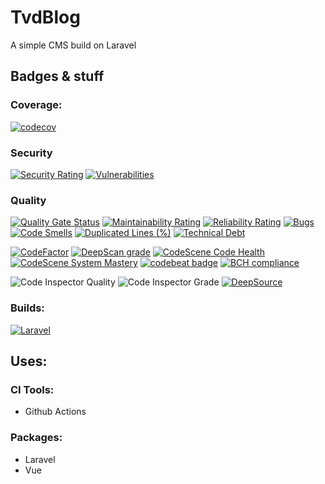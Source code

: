 # TvdBlog

A simple CMS build on Laravel

## Badges & stuff

### Coverage:

[![codecov](https://codecov.io/gh/TimvandenBelt/TvdBlog/branch/master/graph/badge.svg?token=930TDDOD07)](https://codecov.io/gh/TimvandenBelt/TvdBlog)

### Security

[![Security Rating](https://sonarcloud.io/api/project_badges/measure?project=TvdBlog&metric=security_rating)](https://sonarcloud.io/dashboard?id=TvdBlog) [![Vulnerabilities](https://sonarcloud.io/api/project_badges/measure?project=TvdBlog&metric=vulnerabilities)](https://sonarcloud.io/dashboard?id=TvdBlog)

### Quality

[![Quality Gate Status](https://sonarcloud.io/api/project_badges/measure?project=TvdBlog&metric=alert_status)](https://sonarcloud.io/dashboard?id=TvdBlog) [![Maintainability Rating](https://sonarcloud.io/api/project_badges/measure?project=TvdBlog&metric=sqale_rating)](https://sonarcloud.io/dashboard?id=TvdBlog) [![Reliability Rating](https://sonarcloud.io/api/project_badges/measure?project=TvdBlog&metric=reliability_rating)](https://sonarcloud.io/dashboard?id=TvdBlog) [![Bugs](https://sonarcloud.io/api/project_badges/measure?project=TvdBlog&metric=bugs)](https://sonarcloud.io/dashboard?id=TvdBlog) [![Code Smells](https://sonarcloud.io/api/project_badges/measure?project=TvdBlog&metric=code_smells)](https://sonarcloud.io/dashboard?id=TvdBlog) [![Duplicated Lines (%)](https://sonarcloud.io/api/project_badges/measure?project=TvdBlog&metric=duplicated_lines_density)](https://sonarcloud.io/dashboard?id=TvdBlog) [![Technical Debt](https://sonarcloud.io/api/project_badges/measure?project=TvdBlog&metric=sqale_index)](https://sonarcloud.io/dashboard?id=TvdBlog)

[![CodeFactor](https://www.codefactor.io/repository/github/timvandenbelt/tvdblog/badge)](https://www.codefactor.io/repository/github/timvandenbelt/tvdblog) [![DeepScan grade](https://deepscan.io/api/teams/11076/projects/16511/branches/360683/badge/grade.svg)](https://deepscan.io/dashboard#view=project&tid=11076&pid=16511&bid=360683) [![CodeScene Code Health](https://codescene.io/projects/14587/status-badges/code-health)](https://codescene.io/projects/14587) [![CodeScene System Mastery](https://codescene.io/projects/14587/status-badges/system-mastery)](https://codescene.io/projects/14587) [![codebeat badge](https://codebeat.co/badges/ef045628-f808-4ceb-8c26-178f9b76ac4d)](https://codebeat.co/projects/github-com-timvandenbelt-tvdblog-master) [![BCH compliance](https://bettercodehub.com/edge/badge/TimvandenBelt/TvdBlog?branch=master)](https://bettercodehub.com/)

![Code Inspector Quality](https://www.code-inspector.com/project/21225/score/svg) ![Code Inspector Grade](https://www.code-inspector.com/project/21225/status/svg) [![DeepSource](https://deepsource.io/gh/TimvandenBelt/TvdBlog.svg/?label=active+issues&show_trend=true)](https://deepsource.io/gh/TimvandenBelt/TvdBlog/?ref=repository-badge)

### Builds:

[![Laravel](https://github.com/TimvandenBelt/TvdBlog/actions/workflows/laravel.yml/badge.svg)](https://github.com/TimvandenBelt/TvdBlog/actions/workflows/laravel.yml)

## Uses:

### CI Tools:
- Github Actions

### Packages:
- Laravel
- Vue
